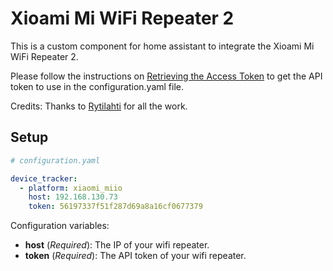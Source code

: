 # Xioami Mi WiFi Repeater 2

This is a custom component for home assistant to integrate the Xioami Mi WiFi Repeater 2.

Please follow the instructions on [Retrieving the Access Token](https://home-assistant.io/components/xiaomi/#retrieving-the-access-token) to get the API token to use in the configuration.yaml file.

Credits: Thanks to [Rytilahti](https://github.com/rytilahti/python-miio) for all the work.

## Setup

```yaml
# configuration.yaml

device_tracker:
  - platform: xiaomi_miio
    host: 192.168.130.73
    token: 56197337f51f287d69a8a16cf0677379
```

Configuration variables:
- **host** (*Required*): The IP of your wifi repeater.
- **token** (*Required*): The API token of your wifi repeater.
